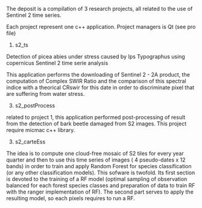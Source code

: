 The deposit is a compilation of 3 research projects, all related to the use of Sentinel 2 time series.

Each project represent one c++ application. Project managers is Qt (see pro file)

1) s2_ts

Detection of picea abies under stress caused by Ips Typographus using copernicus Sentinel 2 time serie analysis

This application performs the downloading of Sentinel 2 - 2A product, the computation of Complex SWIR Ratio and the comparison of this spectral indice with a theorical CRswir for this date in order to discriminate pixel that are suffering from water stress.

3) s2_postProcess

related to project 1, this application performed post-processing of result from the detection of bark beetle damaged from S2 images. This project require micmac c++ library.

3) s2_carteEss

The idea is to compute one cloud-free mosaic of S2 tiles for every year quarter and then to use this time series of images ( 4 pseudo-dates x 12 bands) in order to train and apply Random Forest  for species classification (or any other classification models). This sofware is twofold. Its first section is devoted to the training of a RF model (optimal sampling of observation balanced for each forest species classes and preparation of data to train RF with the ranger implementation of RF). The second part serves to apply the resulting model, so each pixels requires to run a RF.

 


